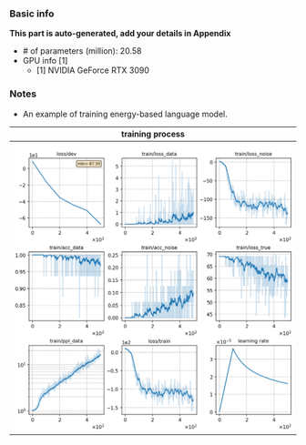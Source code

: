### Basic info

**This part is auto-generated, add your details in Appendix**

* \# of parameters (million): 20.58
* GPU info \[1\]
  * \[1\] NVIDIA GeForce RTX 3090

### Notes

* An example of training energy-based language model.


|     training process    |
|:-----------------------:|
|![tb-plot](./monitor.png)|
